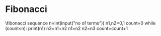 # Fibonacci

\\fibonacci sequence
n=int(input("no of terms"))
n1,n2=0,1
count=0
while (count<n):
print(n1)
n3=n1+n2
n1=n2 
n2=n3
count=count+1

















 










 





